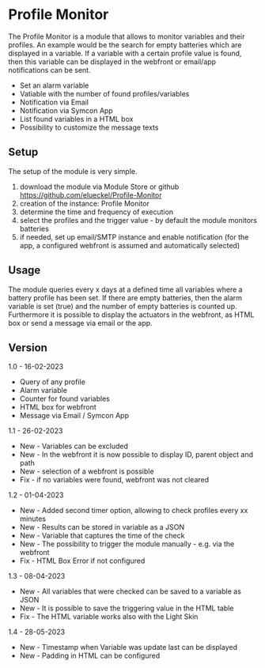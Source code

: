 # Profile Monitor

The Profile Monitor is a module that allows to monitor variables and their profiles. An example would be the search for empty batteries which are displayed in a variable. If a variable with a certain profile value is found, then this variable can be displayed in the webfront or email/app notifications can be sent.

* Set an alarm variable
* Vatiable with the number of found profiles/variables
* Notification via Email 
* Notification via Symcon App
* List found variables in a HTML box
* Possibility to customize the message texts

## Setup
The setup of the module is very simple. 
1. download the module via Module Store or github https://github.com/elueckel/Profile-Monitor 
2. creation of the instance: Profile Monitor
3. determine the time and frequency of execution 
4. select the profiles and the trigger value - by default the module monitors batteries
5. if needed, set up email/SMTP instance and enable notification (for the app, a configured webfront is assumed and automatically selected)


## Usage
The module queries every x days at a defined time all variables where a battery profile has been set. If there are empty batteries, then the alarm variable is set (true) and the number of empty batteries is counted up. Furthermore it is possible to display the actuators in the webfront, as HTML box or send a message via email or the app.

## Version
1.0 - 16-02-2023
* Query of any profile
* Alarm variable
* Counter for found variables
* HTML box for webfront 
* Message via Email / Symcon App

1.1 - 26-02-2023
* New - Variables can be excluded
* New - In the webfront it is now possible to display ID, parent object and path
* New - selection of a webfront is possible
* Fix - if no variables were found, webfront was not cleared

1.2 - 01-04-2023
* New - Added second timer option, allowing to check profiles every xx minutes
* New - Results can be stored in variable as a JSON
* New - Variable that captures the time of the check
* New - The possibility to trigger the module manually - e.g. via the webfront
* Fix - HTML Box Error if not configured 

1.3 - 08-04-2023
* New - All variables that were checked can be saved to a variable as JSON
* New - It is possible to save the triggering value in the HTML table
* Fix - The HTML variable works also with the Light Skin

1.4 - 28-05-2023
* New - Timestamp when Variable was update last can be displayed
* New - Padding in HTML can be configured
